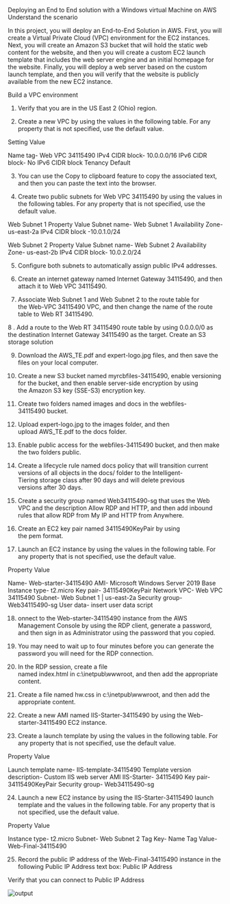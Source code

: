 Deploying an End to End solution with a Windows virtual Machine on AWS
Understand the scenario

In this project, you will deploy an End-to-End Solution in AWS. First, you will create a Virtual Private Cloud (VPC) environment for the EC2 instances. Next, you will create an Amazon S3 bucket that will hold the static web content for the website, and then you will create a custom EC2 launch template that includes the web server engine and an initial homepage for the website. Finally, you will deploy a web server based on the custom launch template, and then you will verify that the website is publicly available from the new EC2 instance.

Build a VPC environment

1. Verify that you are in the US East 2 (Ohio) region.
   
2. Create a new VPC by using the values in the following table. For any property that is not specified, use the default value.
   
Setting	Value

Name tag-	Web VPC 34115490
IPv4 CIDR block-	10.0.0.0/16
IPv6 CIDR block-	No IPv6 CIDR block
Tenancy	Default

3. You can use the Copy to clipboard feature to copy the associated text, and then you can paste the text into the browser.

4. Create two public subnets for Web VPC 34115490 by using the values in the following tables. For any property that is not specified, use the default value.
   
Web Subnet 1
Property	Value
Subnet name-	Web Subnet 1
Availability Zone-	us-east-2a
IPv4 CIDR block	-10.0.1.0/24

Web Subnet 2
Property	Value
Subnet name-	Web Subnet 2
Availability Zone-	us-east-2b
IPv4 CIDR block-	10.0.2.0/24

5. Configure both subnets to automatically assign public IPv4 addresses.
   
6. Create an internet gateway named Internet Gateway 34115490, and then attach it to Web VPC 34115490.
 
7. Associate Web Subnet 1 and Web Subnet 2 to the route table for the Web-VPC 34115490 VPC, and then change the name of the route table to Web RT 34115490.

8 . Add a route to the Web RT 34115490 route table by using 0.0.0.0/0 as the destination Internet Gateway 34115490 as the target.
Create an S3 storage solution

9. Download the AWS_TE.pdf and expert-logo.jpg files, and then save the files on your local computer.
    
10. Create a new S3 bucket named myrcbfiles-34115490, enable versioning for the bucket, and then enable server-side encryption by using the Amazon S3 key (SSE-S3) encryption key.
    
11. Create two folders named images and docs in the webfiles-34115490 bucket.
  
12. Upload expert-logo.jpg to the images folder, and then upload AWS_TE.pdf to the docs folder.
  
13. Enable public access for the webfiles-34115490 bucket, and then make the two folders public.
    
14. Create a lifecycle rule named docs policy that will transition current versions of all objects in the docs/ folder to the Intelligent-Tiering storage class after 90 days and will delete previous versions after 30 days.
    
15. Create a security group named Web34115490-sg that uses the Web VPC and the description Allow RDP and HTTP, and then add inbound rules that allow RDP from My IP and HTTP from Anywhere.
    
16. Create an EC2 key pair named 34115490KeyPair by using the pem format.
    
17. Launch an EC2 instance by using the values in the following table. For any property that is not specified, use the default value.
    
Property	Value

Name-	Web-starter-34115490
AMI-	Microsoft Windows Server 2019 Base
Instance type-	t2.micro
Key pair-	34115490KeyPair
Network VPC-	Web VPC 34115490
Subnet-	Web Subnet 1 | us-east-2a
Security group-	Web34115490-sg
User data-	insert user data script
 
18. onnect to the Web-starter-34115490 instance from the AWS Management Console by using the RDP client, generate a password, and then sign in as Administrator using the password that you copied.
    
19. You may need to wait up to four minutes before you can generate the password you will need for the RDP connection.
    
20. In the RDP session, create a file named index.html in c:\inetpub\wwwroot, and then add the appropriate content.

21. Create a file named hw.css in c:\inetpub\wwwroot, and then add the appropriate content.

22. Create a new AMI named IIS-Starter-34115490 by using the Web-starter-34115490 EC2 instance.

23. Create a launch template by using the values in the following table. For any property that is not specified, use the default value.

Property	Value

Launch template name-	IIS-template-34115490
Template version description-	Custom IIS web server
AMI	IIS-Starter- 34115490
Key pair-	34115490KeyPair
Security group-	Web34115490-sg

24. Launch a new EC2 instance by using the IIS-Starter-34115490 launch template and the values in the following table. For any property that is not specified, use the default value.
    
Property	Value

Instance type-	t2.micro
Subnet-	Web Subnet 2
Tag Key-	Name
Tag Value-	Web-Final-34115490

25. Record the public IP address of the Web-Final-34115490 instance in the following Public IP Address text box: Public IP Address

Verify that you can connect to Public IP Address

![output](https://github.com/sumukhsm/Deploying-an-End-to-End-solution-with-a-Windows-virtual-Machine-on-AWS/assets/144142565/7ea8956b-056e-4d01-a9c4-85ae9cc06390)
